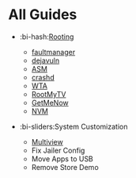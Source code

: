 # All Guides

* :bi-hash:[Rooting](/guides/rooting/)
  * [faultmanager](/guides/rooting/faultmanager/)
  * [dejavuln](/guides/rooting/dejavuln/)
  * [ASM](/guides/rooting/asm/)
  * [crashd](/guides/rooting/crashd/)
  * [WTA](/guides/rooting/wta/)
  * [RootMyTV](/guides/rooting/rootmytv/)
  * [GetMeNow](/guides/rooting/getmenow/)
  * [NVM](/guides/rooting/nvm/)

* :bi-sliders:System Customization
  * [Multiview](/guides/customize/multiview/)
  * Fix Jailer Config
  * Move Apps to USB
  * Remove Store Demo